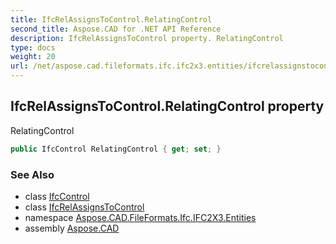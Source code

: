 ```yaml
---
title: IfcRelAssignsToControl.RelatingControl
second_title: Aspose.CAD for .NET API Reference
description: IfcRelAssignsToControl property. RelatingControl
type: docs
weight: 20
url: /net/aspose.cad.fileformats.ifc.ifc2x3.entities/ifcrelassignstocontrol/relatingcontrol/
---
```

## IfcRelAssignsToControl.RelatingControl property

RelatingControl

```csharp
public IfcControl RelatingControl { get; set; }
```

### See Also

* class [IfcControl](../../ifccontrol/)
* class [IfcRelAssignsToControl](../)
* namespace [Aspose.CAD.FileFormats.Ifc.IFC2X3.Entities](../../ifcrelassignstocontrol/)
* assembly [Aspose.CAD](../../../)


